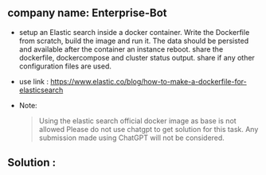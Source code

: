 ## company name: Enterprise-Bot

- setup an Elastic search inside a docker container. Write the Dockerfile from scratch, build the image and run it. The data should be persisted and available after the container an instance reboot. share the dockerfile, dockercompose and cluster status output. share if any other configuration files are used.

- use link : https://www.elastic.co/blog/how-to-make-a-dockerfile-for-elasticsearch

- Note:

  > Using the elastic search official docker image as base is not allowed
  > Please do not use chatgpt to get solution for this task. Any submission made using ChatGPT will not be considered.


Solution :
-------------

